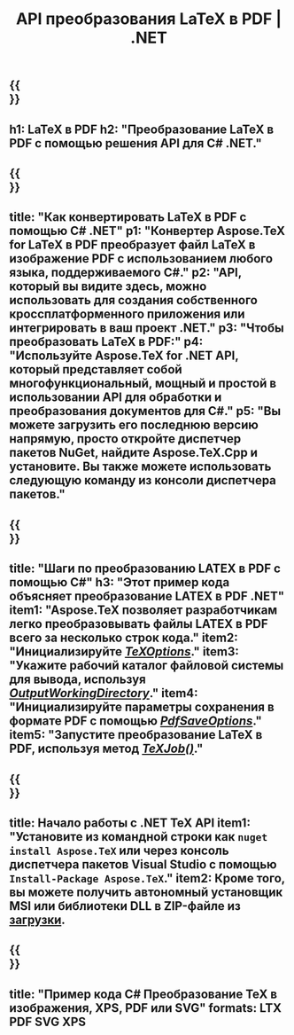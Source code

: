 ﻿---
translation: true
template: /_templates/_conversion-child-net.md
title: API преобразования LaTeX в PDF | .NET
description: Функция преобразования LaTeX в PDF. Интегрируйте эту локальную библиотеку .NET в свой проект или используйте кроссплатформенные приложения для преобразования LaTeX в PDF.
keywords: латекс в pdf api net, latex2pdf интегрировать С#
url: /net/conversion/latex-to-pdf/
family: tex
platformtag: net
feature: conversion
informat: LATEX
outformat: PDF
otherformats: BMP PNG JPEG TIFF SVG XPS
---

{{<section banner>}}
---
h1: LaTeX в PDF
h2: "Преобразование LaTeX в PDF с помощью решения API для C# .NET."
---

{{<section overview>}}
---
title: "Как конвертировать LaTeX в PDF с помощью C# .NET"
p1: "Конвертер Aspose.TeX for LaTeX в PDF преобразует файл LaTeX в изображение PDF с использованием любого языка, поддерживаемого C#."
p2: "API, который вы видите здесь, можно использовать для создания собственного кроссплатформенного приложения или интегрировать в ваш проект .NET."
p3: "Чтобы преобразовать LaTeX в PDF:"
p4: "Используйте Aspose.TeX for .NET API, который представляет собой многофункциональный, мощный и простой в использовании API для обработки и преобразования документов для C#."
p5: "Вы можете загрузить его последнюю версию напрямую, просто откройте диспетчер пакетов NuGet, найдите Aspose.TeX.Cpp и установите. Вы также можете использовать следующую команду из консоли диспетчера пакетов."
---

{{<section feature1>}}
---
title: "Шаги по преобразованию LATEX в PDF с помощью C#"
h3: "Этот пример кода объясняет преобразование LATEX в PDF .NET"
item1: "Aspose.TeX позволяет разработчикам легко преобразовывать файлы LATEX в PDF всего за несколько строк кода."
item2: "Инициализируйте [*TeXOptions*](https://reference.aspose.com/tex/net/aspose.tex/texoptions/)."
item3: "Укажите рабочий каталог файловой системы для вывода, используя [*OutputWorkingDirectory*](https://reference.aspose.com/tex/net/aspose.tex/texoptions/outputworkingdirectory/)."
item4: "Инициализируйте параметры сохранения в формате PDF с помощью [*PdfSaveOptions*](https://reference.aspose.com/tex/net/aspose.tex.presentation.image/pdfsaveoptions/)."
item5: "Запустите преобразование LaTeX в PDF, используя метод [*TeXJob()*](https://reference.aspose.com/tex/net/aspose.tex/texjob/)."
---

{{<section feature2>}}
---
title: Начало работы с .NET TeX API
item1: "Установите из командной строки как ```nuget install Aspose.TeX``` или через консоль диспетчера пакетов Visual Studio с помощью ```Install-Package Aspose.TeX```."
item2: Кроме того, вы можете получить автономный установщик MSI или библиотеки DLL в ZIP-файле из [загрузки](https://downloads.aspose.com/tex/net).
---

{{<section widget>}}
---
title: "Пример кода C# Преобразование TeX в изображения, XPS, PDF или SVG"
formats: LTX PDF SVG XPS
---